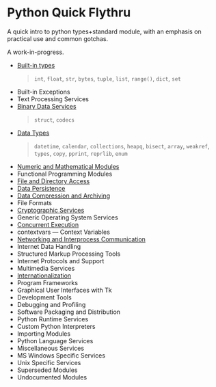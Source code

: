 # Python Quick Flythru

A quick intro to python types+standard module, with an emphasis on practical use and common gotchas.

A work-in-progress.

* [Built-in types](built_in_types.md)
  > `int`, `float`, `str`, `bytes`, `tuple`, `list`, `range()`, `dict`, `set`
* Built-in Exceptions
* Text Processing Services
* [Binary Data Services](binary_data_services.md)
  > `struct`, `codecs`
* [Data Types](data_types.md)
  > `datetime`, `calendar`, `collections`, `heapq`, `bisect`, `array`, `weakref`, `types`, `copy`, `pprint`, `reprlib`, `enum`
* [Numeric and Mathematical Modules](numeric_mathematical.md)
* Functional Programming Modules
* [File and Directory Access](file_directory_access.md)
* [Data Persistence](data_persistence.md)
* [Data Compression and Archiving](data_compression_archiving.md)
* File Formats
* [Cryptographic Services](cryptographic_services.md)
* Generic Operating System Services
* [Concurrent Execution](concurrent_execution.md)
* contextvars — Context Variables
* [Networking and Interprocess Communication](networking_ipc.md)
* Internet Data Handling
* Structured Markup Processing Tools
* Internet Protocols and Support
* Multimedia Services
* [Internationalization](i18n.md)
* Program Frameworks
* Graphical User Interfaces with Tk
* Development Tools
* Debugging and Profiling
* Software Packaging and Distribution
* Python Runtime Services
* Custom Python Interpreters
* Importing Modules
* Python Language Services
* Miscellaneous Services
* MS Windows Specific Services
* Unix Specific Services
* Superseded Modules
* Undocumented Modules
